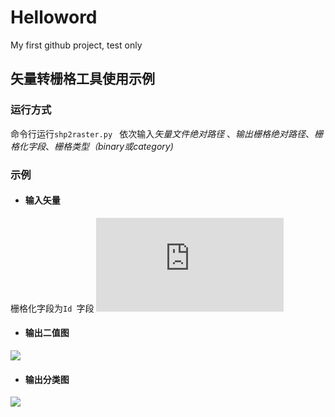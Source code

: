 # Helloword
My first github project, test only

## 矢量转栅格工具使用示例

### 运行方式
命令行运行`shp2raster.py ` 依次输入*矢量文件绝对路径* 、*输出栅格绝对路径*、*栅格化字段*、*栅格类型（binary或category)*

### 示例
* #### 输入矢量
栅格化字段为`Id `字段
![](https://pics.images.ac.cn/image/5edcf2d4522d9.html)

* #### 输出二值图
![](./binary.png)

* #### 输出分类图
![](./category.png)
